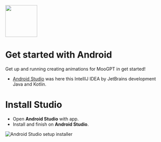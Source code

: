 <p>
    <img width="100" height="100" src="https://storage.yandexcloud.net/roz-wiki/thumb/IntelliJ_IDEA_Icon.svg/300px-IntelliJ_IDEA_Icon.svg.png" >
</p>

# Get started with Android
Get up and running creating animations for MooGPT in get started!

- [Android Studio](https://developer.android.com/studio) was here this IntellIJ IDEA by JetBrains development Java and Kotlin.
# Install Studio
- Open **Android Studio** with app. 
- Install and finish on **Android Studio**.

![Android Studio setup installer](https://developer.android.com/static/codelabs/basic-android-kotlin-compose-install-android-studio/img/6a7eba659ca0d6f1_1920.png) 
